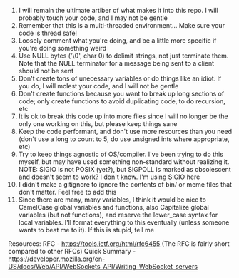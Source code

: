 1) I will remain the ultimate artiber of what makes it into this repo. I will probably touch your code, and I may not be gentle
2) Remember that this is a multi-threaded environment... Make sure your code is thread safe!
3) Loosely comment what you're doing, and be a little more specific if you're doing something weird
4) Use NULL bytes ('\0', char 0) to delimit strings, not just terminate them. Note that the NULL terminator for a message being sent to a client should not be sent
5) Don't create tons of unecessary variables or do things like an idiot. If you do, I will molest your code, and I will not be gentle
6) Don't create functions because you want to break up long sections of code; only create functions to avoid duplicating code, to do recursion, etc
7) It is ok to break this code up into more files since I will no longer be the only one working on this, but please keep things sane
8) Keep the code performant, and don't use more resources than you need (don't use a long to count to 5, do use unsigned ints where appropriate, etc)
9) Try to keep things agnostic of OS/compiler. I've been trying to do this myself, but may have used something non-standard without realizing it. NOTE: SIGIO is not POSIX (yet?), but SIGPOLL is marked as obsolescent and doesn't seem to work? I don't know. I'm using SIGIO here
10) I didn't make a gitignore to ignore the contents of bin/ or meme files that don't matter. Feel free to add this
11) Since there are many, many variables, I think it would be nice to CamelCase global variables and functions, also Capitalize global variables (but not functions), and reserve the lower_case syntax for local variables. I'll format everything to this eventually (unless someone wants to beat me to it). If this is stupid, tell me

Resources:
RFC - https://tools.ietf.org/html/rfc6455 (The RFC is fairly short compared to other RFCs)
Quick Summary - https://developer.mozilla.org/en-US/docs/Web/API/WebSockets_API/Writing_WebSocket_servers
